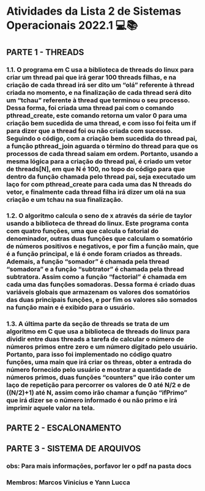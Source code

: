 # Atividades da Lista 2 de Sistemas Operacionais 2022.1 💻📚

## PARTE 1 - THREADS

### 1.1. O programa em C usa a biblioteca de threads do linux para criar um thread pai que irá gerar 100 threads filhas, e na criação de cada thread irá ser dito um “olá” referente à thread criada no momento, e na finalização de cada thread será dito um “tchau” referente à thread que terminou o seu processo. Dessa forma, foi criada uma thread pai com o comando pthread_create, este comando retorna um valor 0 para uma criação bem sucedida de uma thread, e com isso foi feita um if para dizer que a thread foi ou não criada com sucesso. Seguindo o código, com a criação bem sucedida do thread pai, a função pthread_join aguarda o término do thread para que os processos de cada thread saiam em ordem. Portanto, usando a mesma lógica para a criação do thread pai, é criado um vetor de threads[N], em que N é 100, no topo do código para que dentro da função chamada pelo thread pai, seja executado um laço for com pthread_create para cada uma das N threads do vetor, e finalmente cada thread filha irá dizer um olá na sua criação e um tchau na sua finalização.

### 1.2. O algoritmo calcula o seno de x através da série de taylor usando a biblioteca de thread do linux. Este programa conta com quatro funções, uma que calcula o fatorial do denominador, outras duas funções que calculam o somatório de números positivos e negativos, e por fim a função main, que é a função principal, e lá é onde foram criados as threads. Ademais, a função “somador” é chamada pela thread “somadora” e a função “subtrator” é chamada pela thread subtratora. Assim como a função “factorial” é chamada em cada uma das funções somadoras. Dessa forma é criado duas variáveis globais que armazenam os valores dos somatórios das duas principais funções, e por fim os valores são somados na função main e é exibido para o usuário.

### 1.3. A última parte da seção de threads se trata de um algoritmo em C que usa a biblioteca de threads do linux para dividir entre duas threads a tarefa de calcular o número de números primos entre zero e um número digitado pelo usuário. Portanto, para isso foi implementado no código quatro funções, uma main que irá criar os threas, obter a entrada do número fornecido pelo usuário e mostrar a quantidade de números primos, duas funções “counters” que irão conter um laço de repetição para percorrer os valores de 0 até N/2 e de ((N/2)+1) até N, assim como irão chamar a função “ifPrimo” que irá dizer se o número informado é ou não primo e irá imprimir aquele valor na tela.

## PARTE 2 - ESCALONAMENTO

## PARTE 3 - SISTEMA DE ARQUIVOS

### obs: Para mais informações, porfavor ler o pdf na pasta docs

### Membros: Marcos Vinicius e Yann Lucca
